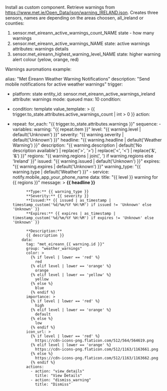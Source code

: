 Install as custom component.
Retrieve warnings from https://www.met.ie/Open_Data/json/warning_IRELAND.json.
Creates three sensors, names are depending on the areas choosen, all_ireland or counties:
1. sensor.met_eireann_active_warnings_count_NAME
   state - how many warnings
3. sensor.met_eireann_active_warnings_NAME
   state: active warnings
   attributes: warnings details
5. sensor.met_eireann_highest_warning_level_NAME
   state: higher warning alert colour (yelow, orange, red)


Warnings auromations example:

alias: "Met Éireann Weather Warning Notifications"
description: "Send mobile notifications for active weather warnings"
trigger:
  - platform: state
    entity_id: sensor.met_eireann_active_warnings_ireland
    attribute: warnings
mode: queued
max: 10
condition:
  - condition: template
    value_template: >
      {{ trigger.to_state.attributes.active_warnings_count | int > 0 }}
action:
  - repeat:
      for_each: "{{ trigger.to_state.attributes.warnings }}"
      sequence:
        - variables:
            warning: "{{ repeat.item }}"
            level: "{{ warning.level | default('Unknown') }}"
            severity: "{{ warning.severity | default('Unknown') }}"
            headline: "{{ warning.headline | default('Weather Warning') }}"
            description: "{{ warning.description | default('No description available') | replace('&gt;', '>') | replace('&lt;', '<') | replace('&amp;', '&') }}"
            regions: "{{ warning.regions | join(', ') if warning.regions else 'Ireland' }}"
            issued: "{{ warning.issued | default('Unknown') }}"
            expires: "{{ warning.expires | default('Unknown') }}"
            warning_type: "{{ warning.type | default('Weather') }}"
        - service: notify.mobile_app_your_phone_name
          data:
            title: "{{ level }} warning for {{ regions }}"
            message: >
              **{{ headline }}**
              
              **Type:** {{ warning_type }}
              **Severity:** {{ severity }}
              **Issued:** {{ issued | as_timestamp | timestamp_custom('%d/%m/%Y %H:%M') if issued != 'Unknown' else 'Unknown' }}
              **Expires:** {{ expires | as_timestamp | timestamp_custom('%d/%m/%Y %H:%M') if expires != 'Unknown' else 'Unknown' }}
              
              **Description:**
              {{ description }}
            data:
              tag: "met_eireann_{{ warning.id }}"
              group: "weather_warnings"
              color: >
                {% if level | lower == 'red' %}
                  red
                {% elif level | lower == 'orange' %}
                  orange
                {% elif level | lower == 'yellow' %}
                  yellow
                {% else %}
                  blue
                {% endif %}
              importance: >
                {% if level | lower == 'red' %}
                  high
                {% elif level | lower == 'orange' %}
                  default
                {% else %}
                  low
                {% endif %}
              icon_url: >
                {% if level | lower == 'red' %}
                  https://cdn-icons-png.flaticon.com/512/564/564619.png
                {% elif level | lower == 'orange' %}
                  https://cdn-icons-png.flaticon.com/512/1163/1163661.png
                {% else %}
                  https://cdn-icons-png.flaticon.com/512/1163/1163662.png
                {% endif %}
              actions:
                - action: "view_details"
                  title: "View Details"
                - action: "dismiss_warning"
                  title: "Dismiss"
